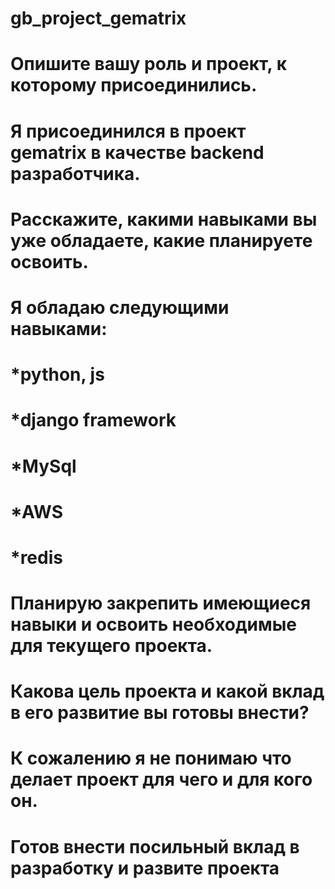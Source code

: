 # gb_project_gematrix


# Опишите вашу роль и проект, к которому присоединились.
# Я присоединился в проект gematrix в качестве backend разработчика. 



# Расскажите, какими навыками вы уже обладаете, какие планируете освоить.
# Я обладаю следующими навыками:
# *python, js
# *django framework
# *MySql
# *AWS
# *redis
# Планирую закрепить имеющиеся навыки и освоить необходимые для текущего проекта.



# Какова цель проекта и какой вклад в его развитие вы готовы внести?
# К сожалению я не понимаю что делает проект для чего и для кого он.
# Готов внести посильный вклад в разработку и развите проекта

